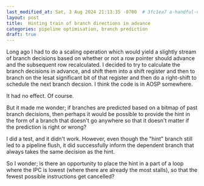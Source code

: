 ```yaml
---
last_modified_at: Sat, 3 Aug 2024 21:13:35 -0700  # 3fc1ea7 a-handful-of-drafts
layout: post
title:  Hinting train of branch directions in advance
categories: pipeline optimisation, branch prediction
draft: true
---
```

Long ago I had to do a scaling operation which would yield a slightly stream of
branch decisions based on whether or not a row pointer should advance and the
subsequent row recalculated.  I decided to try to calculate the branch
decisions in advance, and shift them into a shift register and then to branch
on the lesat significant bit of that register and then do a right-shift to
schedule the next branch decsion.  I think the code is in AOSP somewhere.

It had no effect.  Of course.

But it made me wonder; if branches are predicted based on a bitmap of past
branch decisions, then perhaps it would be possible to provide the hint in the
form of a branch that doesn't go anywhere so that it doesn't matter if the
prediction is right or wrong?

I did a test, and it didn't work.  However, even though the "hint" branch still
led to a pipeline flush, it did successfully inform the dependent branch that
always takes the same decision as the hint.

So I wonder; is there an opportunity to place the hint in a part of a loop
where the IPC is lowest (where there are already the most stalls), so that the
fewest possible instructions get cancelled?

